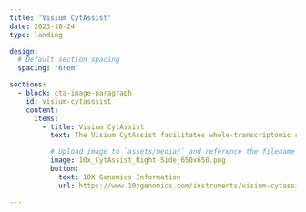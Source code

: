 ```yaml
---
title: 'Visium CytAssist'
date: 2023-10-24
type: landing 

design:
  # Default section spacing
  spacing: "6rem"

sections:
  - block: cta-image-paragraph
    id: visium-cytasssist
    content:
      items:
        - title: Visium CytAssist
          text: The Visium CytAssist facilitates whole-transcriptomic spatial profiling experiments by transferring transcriptomic probes from standard glass slides to Visium slides. 

          # Upload image to `assets/media/` and reference the filename here
          image: 10x_CytAssist_Right-Side_650x650.png
          button:
            text: 10X Genomics Information
            url: https://www.10xgenomics.com/instruments/visium-cytassist

---
```

